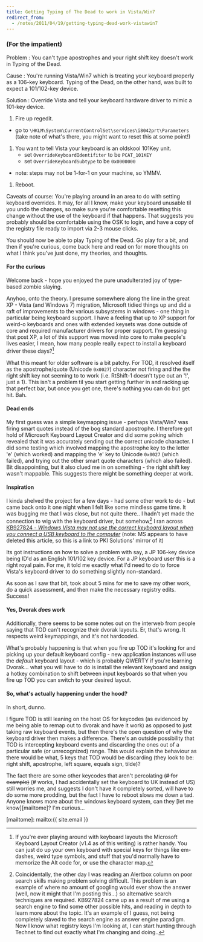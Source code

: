 ```yaml
---
title: Getting Typing of The Dead to work in Vista/Win7
redirect_from:
  - /notes/2011/04/19/getting-typing-dead-work-vistawin7
---
```



### (For the impatient)

Problem
: You can't type apostrophes and your right shift key doesn't work in Typing of the Dead.

Cause
: You're running Vista/Win7 which is treating your keyboard properly as a 106-key keyboard. Typing of the Dead, on the other hand, was built to expect a 101/102-key device.

Solution
: Override Vista and tell your keyboard hardware driver to mimic a 101-key device. 


1. Fire up regedit.
  - go to `\HKLM\System\CurrentControlSet\services\i8042prt\Parameters` (take note of what's there, you might want to reset this at some point!)
  
1. You want to tell Vista your keyboard is an oldskool 101Key unit.
      - set `OverrideKeyboardIdentifiter` to be `PCAT_101KEY`
      - set `OverrideKeyboardSubtype` to be `0x0000000`
  - note: steps may not be 1-for-1 on your machine, so YMMV. 

1. Reboot.

Caveats of course:
You're playing around in an area to do with setting keyboard overrides. It may, for all I know, make your keyboard unusable til you undo the changes, so make sure you're comfortable resetting this change without the use of the keyboard if that happens. That suggests you probably should be comfortable using the OSK to login, and have a copy of the registry file ready to import via 2-3 mouse clicks.

You should now be able to play Typing of the Dead. Go play for a bit, and then if you're curious, come back here and read on for more thoughts on what I think you've just done, my theories, and thoughts. 

#### For the curious

Welcome back - hope you enjoyed the pure unadulterated joy of type-based zombie slaying.

Anyhoo, onto the theory. I presume somewhere along the line in the great XP - Vista (and Windows 7) migration, Microsoft tidied things up and did a raft of improvements to the various subsystems in windows - one thing in particular being keyboard support. I have a feeling that up to XP support for weird-o keyboards and ones with extended keysets was done outside of core and required manufacturer drivers for proper support. I'm guessing that post XP, a lot of this support was moved into core to make people's lives easier, I mean, how many people really expect to install a keyboard driver these days?[^1]

What this meant for older software is a bit patchy. For TOD, it resolved itself as the apostrophe/quote (Unicode `0x0027`) character not firing and the the right shift key not seeming to to work (i.e. RtShift-1 doesn't type out an '!', just a 1). This isn't a problem til you start getting further in and racking up that perfect bar, but once you get one, there's nothing you can do but get hit. Bah.

#### Dead ends

My first guess was a simple keymapping issue - perhaps Vista/Win7 was firing smart quotes instead of the bog standard apostrophe. I therefore got hold of Microsoft Keyboard Layout Creator and did some poking which revealed that it was accurately sending out the correct unicode character. I did some testing which involved mapping the apostrophe key to the letter 'e' (which worked) and mapping the 'e' key to Unicode `0x0027` (which failed), and trying out the other smart quote characters (which also failed). Bit disappointing, but it also clued me in on something - the right shift key wasn't mappable. This suggests there might be something deeper at work.

#### Inspiration

I kinda shelved the project for a few days - had some other work to do - but came back onto it one night when I felt like some mindless game time. It was bugging me that I was close, but not quite there.. I hadn't yet made the connection to wig with the keyboard driver, but somehow[^2] I ran across [KB927824 - _Windows Vista may not use the correct keyboard layout when you connect a USB keyboard to the computer_][kb927824] (note: MS appears to have deleted this article, so this is a link to PKI Solutions' mirror of it)

Its got instructions on how to solve a problem with say, a JP 106-key device being ID'd as an English 101/102 key device. For a JP keyboard user this is a right royal pain. For me, it told me exactly what I'd need to do to force Vista's keyboard driver to do something slightly non-standard.

As soon as I saw that bit, took about 5 mins for me to save my other work, do a quick assessment, and then make the necessary registry edits. Success!

#### Yes, Dvorak _does_ work

Additionally, there seems to be some notes out on the interweb from people saying that TOD can't recognize their dvorak layouts. Er, that's wrong. It respects weird keymappings, and it's not hardcoded.

What's probably happening is that when you fire up TOD it's looking for and picking up your default keyboard config - new application instances will use the _default_ keyboard layout - which is probably QWERTY if you're learning Dvorak... what you will have to do is install the relevant keyboard and assign a hotkey combination to shift between input keyboards so that when you fire up TOD you can switch to your desired layout. 

#### So, what's actually happening under the hood?

In short, dunno.

I figure TOD is still leaning on the host OS for keycodes (as evidenced by me being able to remap out to dvorak and have it work) as opposed to just taking raw keyboard events, but then there's the open question of why the keyboard driver then makes a difference. There's an outside possibility that TOD is intercepting keyboard events and discarding the ones out of a particular safe (or unrecognized) range. This would explain the behaviour as there would be what, 5 keys that TOD would be discarding (they look to be: right shift, apostrophe, left square, equals sign, tilde)?

The fact there are some other keycodes that aren't percolating ~~(# for example)~~ (# works, I had accidentally set the keyboard to UK instead of US) still worries me, and suggests I don't have it completely sorted, will have to do some more prodding, but the fact I have to reboot slows me down a tad. Anyone knows more about the windows keyboard system, can they  [let me know][mailtome]? I'm curious...


[^1]: If you're ever playing around with keyboard layouts the Microsoft Keyboard Layout Creator (v1.4 as of this writing) is rather handy. You can just do up your own keyboard with special keys for things like em-dashes, weird type symbols, and stuff that you'd normally have to memorize the Alt code for, or use the character map.

[^2]: Coincidentally, the other day I was reading an Alertbox column on poor search skills making problem solving difficult. This problem is an example of where no amount of googling would ever show the answer (well, now it might that I'm posting this...) so alternative search techniques are required. KB927824 came up as a result of me using a search engine to find some other possible hits, and reading in depth to learn more about the topic. It's an example of I guess, not being completely slaved to the search engine as answer engine paradigm. Now I know what registry keys I'm looking at, I can start hunting through Technet to find out exactly what I'm changing and doing..


[kb927824]: https://mskb.pkisolutions.com/kb/927824

[mailtome]: mailto:{{ site.email }}
